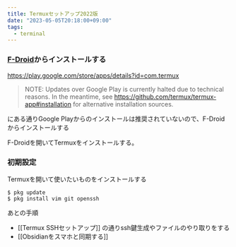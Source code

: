 ```yaml
---
title: Termuxセットアップ2022版
date: "2023-05-05T20:18:00+09:00"
tags:
  - terminal
---
```


### [F-Droid](https://www.f-droid.org/)からインストールする

https://play.google.com/store/apps/details?id=com.termux

> NOTE: Updates over Google Play is currently halted due to technical reasons.
> In the meantime, see https://github.com/termux/termux-app#installation for alternative installation sources.

にある通りGoogle Playからのインストールは推奨されていないので、F-Droidからインストールする

F-Droidを開いてTermuxをインストールする。

### 初期設定

Termuxを開いて使いたいものをインストールする

```shell
$ pkg update
$ pkg install vim git openssh
```

あとの手順

- [[Termux SSHセットアップ]] の通りssh鍵生成やファイルのやり取りをする
- [[Obsidianをスマホと同期する]]
